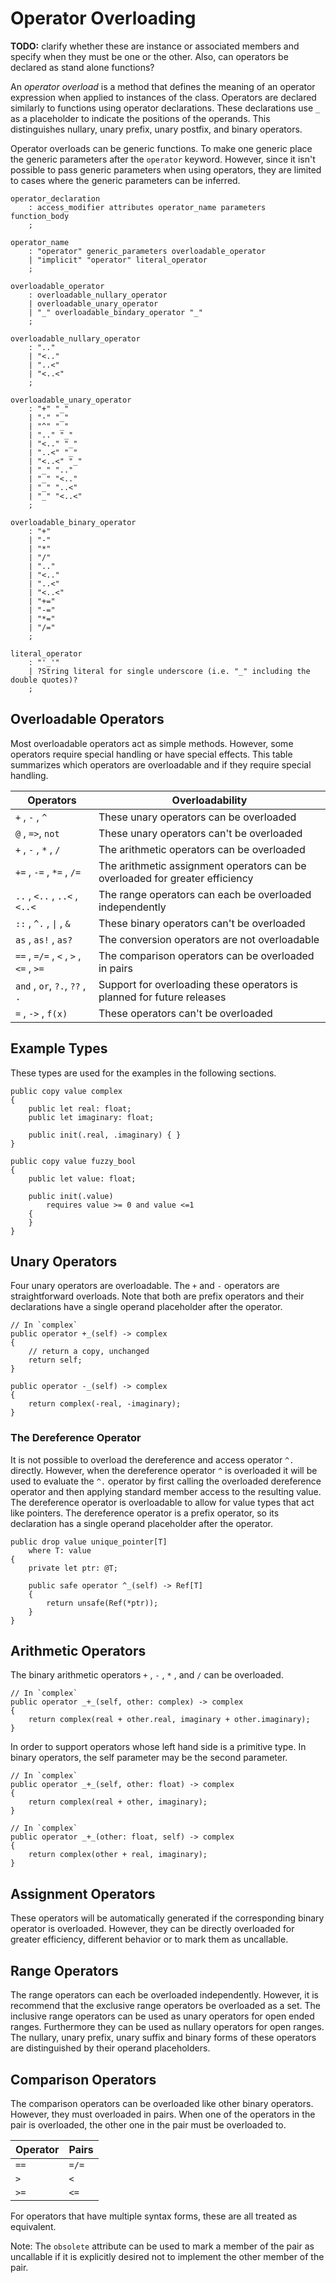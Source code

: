 # Operator Overloading

**TODO:** clarify whether these are instance or associated members and specify when they must be one
or the other. Also, can operators be declared as stand alone functions?

An *operator overload* is a method that defines the meaning of an operator expression when applied
to instances of the class. Operators are declared similarly to functions using operator
declarations. These declarations use `_` as a placeholder to indicate the positions of the operands.
This distinguishes nullary, unary prefix, unary postfix, and binary operators.

Operator overloads can be generic functions. To make one generic place the generic parameters after
the `operator` keyword. However, since it isn't possible to pass generic parameters when using
operators, they are limited to cases where the generic parameters can be inferred.

```grammar
operator_declaration
    : access_modifier attributes operator_name parameters function_body
    ;

operator_name
    : "operator" generic_parameters overloadable_operator
    | "implicit" "operator" literal_operator
    ;

overloadable_operator
    : overloadable_nullary_operator
    | overloadable_unary_operator
    | "_" overloadable_bindary_operator "_"
    ;

overloadable_nullary_operator
    : ".."
    | "<.."
    | "..<"
    | "<..<"
    ;

overloadable_unary_operator
    : "+" "_"
    | "-" "_"
    | "^" "_"
    | ".." "_"
    | "<.." "_"
    | "..<" "_"
    | "<..<" "_"
    | "_" ".."
    | "_" "<.."
    | "_" "..<"
    | "_" "<..<"
    ;

overloadable_binary_operator
    : "+"
    | "-"
    | "*"
    | "/"
    | ".."
    | "<.."
    | "..<"
    | "<..<"
    | "+="
    | "-="
    | "*="
    | "/="
    ;

literal_operator
    : "'_'"
    | ?String literal for single underscore (i.e. "_" including the double quotes)?
    ;
```

## Overloadable Operators

Most overloadable operators act as simple methods. However, some operators require special handling
or have special effects. This table summarizes which operators are overloadable and if they require
special handling.

| Operators                              | Overloadability                                                              |
| -------------------------------------- | ---------------------------------------------------------------------------- |
| `+` , `-` , `^`                        | These unary operators can be overloaded                                      |
| `@` , `=>`, `not`                      | These unary operators can't be overloaded                                    |
| `+` , `-` , `*` , `/`                  | The arithmetic operators can be overloaded                                   |
| `+=` , `-=` , `*=` , `/=`              | The arithmetic assignment operators can be overloaded for greater efficiency |
| `..` , `<..` , `..<` , `<..<`          | The range operators can each be overloaded independently                     |
| `::` , `^.` , `\|` , `&`               | These binary operators can't be overloaded                                   |
| `as` , `as!` , `as?`                   | The conversion operators are not overloadable                                |
| `==` , `=/=` , `<` , `>` , `<=` , `>=` | The comparison operators can be overloaded in pairs                          |
| `and` , `or`, `?.`, `??` , `.`         | Support for overloading these operators is planned for future releases       |
| `=` , `->` , `f(x)`                    | These operators can't be overloaded                                          |

## Example Types

These types are used for the examples in the following sections.

```azoth
public copy value complex
{
    public let real: float;
    public let imaginary: float;

    public init(.real, .imaginary) { }
}

public copy value fuzzy_bool
{
    public let value: float;

    public init(.value)
        requires value >= 0 and value <=1
    {
    }
}
```

## Unary Operators

Four unary operators are overloadable. The `+` and `-` operators are straightforward overloads. Note
that both are prefix operators and their declarations have a single operand placeholder after the
operator.

```azoth
// In `complex`
public operator +_(self) -> complex
{
    // return a copy, unchanged
    return self;
}

public operator -_(self) -> complex
{
    return complex(-real, -imaginary);
}
```

### The Dereference Operator

It is not possible to overload the dereference and access operator `^.` directly. However, when the
dereference operator `^` is overloaded it will be used to evaluate the `^.` operator by first
calling the overloaded dereference operator and then applying standard member access to the
resulting value. The dereference operator is overloadable to allow for value types that act like
pointers. The dereference operator is a prefix operator, so its declaration has a single operand
placeholder after the operator.

```azoth
public drop value unique_pointer[T]
    where T: value
{
    private let ptr: @T;

    public safe operator ^_(self) -> Ref[T]
    {
        return unsafe(Ref(*ptr));
    }
}
```

## Arithmetic Operators

The binary arithmetic operators `+` , `-` , `*` , and `/` can be overloaded.

```azoth
// In `complex`
public operator _+_(self, other: complex) -> complex
{
    return complex(real + other.real, imaginary + other.imaginary);
}
```

In order to support operators whose left hand side is a primitive type. In binary operators, the
self parameter may be the second parameter.

```azoth
// In `complex`
public operator _+_(self, other: float) -> complex
{
    return complex(real + other, imaginary);
}

// In `complex`
public operator _+_(other: float, self) -> complex
{
    return complex(other + real, imaginary);
}
```

## Assignment Operators

These operators will be automatically generated if the corresponding binary operator is overloaded.
However, they can be directly overloaded for greater efficiency, different behavior or to mark them
as uncallable.

## Range Operators

The range operators can each be overloaded independently. However, it is recommend that the
exclusive range operators be overloaded as a set. The inclusive range operators can be used as unary
operators for open ended ranges. Furthermore they can be used as nullary operators for open ranges.
The nullary, unary prefix, unary suffix and binary forms of these operators are distinguished by
their operand placeholders.

## Comparison Operators

The comparison operators can be overloaded like other binary operators. However, they must
overloaded in pairs. When one of the operators in the pair is overloaded, the other one in the pair
must be overloaded to.

| Operator | Pairs |
| -------- | ----- |
| `==`     | `=/=` |
| `>`      | `<`   |
| `>=`     | `<=`  |

For operators that have multiple syntax forms, these are all treated as equivalent.

Note: The `obsolete` attribute can be used to mark a member of the pair as uncallable if it is
explicitly desired not to implement the other member of the pair.
